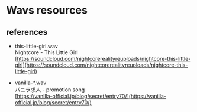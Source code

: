 # Wavs resources

## references

- this-little-girl.wav  
Nightcore - This Little Girl  
[https://soundcloud.com/nightcorerealityreuploads/nightcore-this-little-girl](https://soundcloud.com/nightcorerealityreuploads/nightcore-this-little-girl)

- vanilla-*.wav  
バニラ求人 - promotion song  
[https://vanilla-official.jp/blog/secret/entry70/](https://vanilla-official.jp/blog/secret/entry70/)
